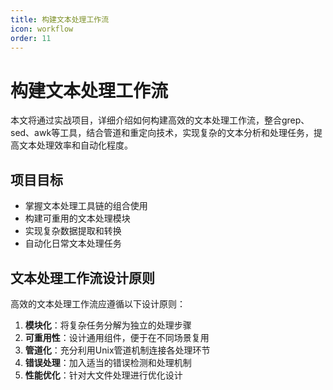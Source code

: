 ```yaml
---
title: 构建文本处理工作流
icon: workflow
order: 11
---
```


# 构建文本处理工作流

本文将通过实战项目，详细介绍如何构建高效的文本处理工作流，整合grep、sed、awk等工具，结合管道和重定向技术，实现复杂的文本分析和处理任务，提高文本处理效率和自动化程度。

## 项目目标

- 掌握文本处理工具链的组合使用
- 构建可重用的文本处理模块
- 实现复杂数据提取和转换
- 自动化日常文本处理任务

## 文本处理工作流设计原则

高效的文本处理工作流应遵循以下设计原则：

1. **模块化**：将复杂任务分解为独立的处理步骤
2. **可重用性**：设计通用组件，便于在不同场景复用
3. **管道化**：充分利用Unix管道机制连接各处理环节
4. **错误处理**：加入适当的错误检测和处理机制
5. **性能优化**：针对大文件处理进行优化设计
